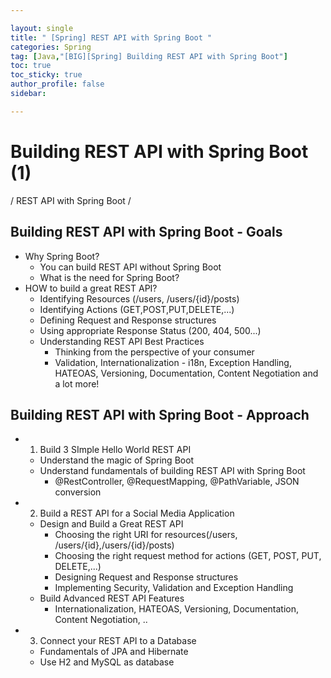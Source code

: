 ```yaml
---

layout: single
title: " [Spring] REST API with Spring Boot "
categories: Spring
tag: [Java,"[BIG][Spring] Building REST API with Spring Boot"]
toc: true
toc_sticky: true
author_profile: false
sidebar:

---
```

# Building REST API with Spring Boot (1)

/ REST API with Spring Boot /

## Building REST API with Spring Boot - Goals

- Why Spring Boot?
	- You can build REST API without Spring Boot 
	- What is the need for Spring Boot?
- HOW to build a great REST API?
	- Identifying Resources (/users, /users/{id}/posts)
	- Identifying Actions (GET,POST,PUT,DELETE,...)
	- Defining Request and Response structures
	- Using appropriate Response Status (200, 404, 500...)
	- Understanding REST API Best Practices
		- Thinking from the perspective of your consumer
		- Validation, Internationalization - i18n, Exception Handling, HATEOAS, Versioning, Documentation, Content Negotiation and a lot more!

## Building REST API with Spring Boot - Approach
- 1. Build 3 SImple Hello World REST API
	- Understand the magic of Spring Boot
	- Understand fundamentals of building REST API with Spring Boot
		- @RestController, @RequestMapping, @PathVariable, JSON conversion
- 2. Build a REST API for a Social Media Application
	- Design and Build a Great REST API
		- Choosing the right URI for resources(/users, /users/{id},/users/{id}/posts)
		- Choosing the right request method for actions (GET, POST, PUT, DELETE,...)
		- Designing Request and Response structures
		- Implementing Security, Validation and Exception Handling
	- Build Advanced REST API Features
		- Internationalization, HATEOAS, Versioning, Documentation, Content Negotiation, ..
- 3. Connect your REST API to a Database
	- Fundamentals of JPA and Hibernate
	- Use H2 and MySQL as database